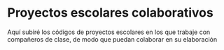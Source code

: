 # Proyectos escolares colaborativos

Aquí subiré los códigos de proyectos escolares en los que trabaje con compañeros de clase, de modo que puedan colaborar en su elaboración
